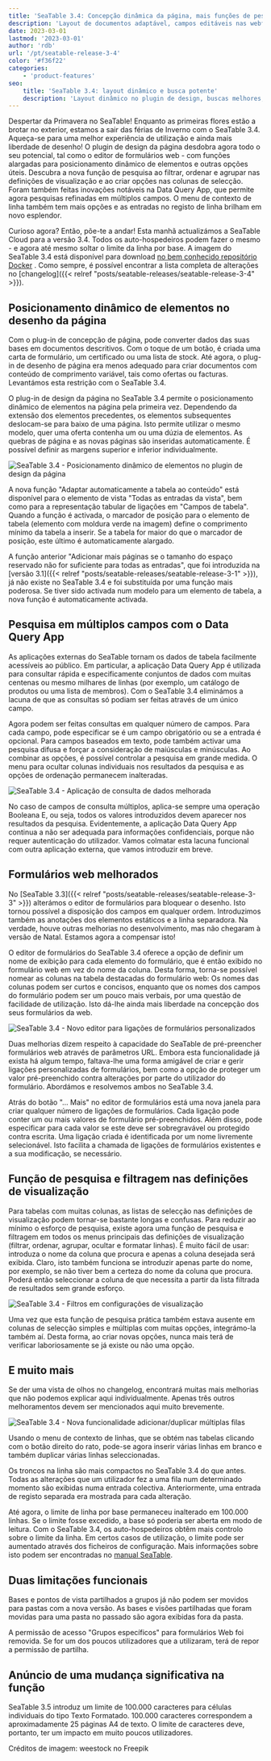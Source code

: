 ```yaml
---
title: 'SeaTable 3.4: Concepção dinâmica da página, mais funções de pesquisa e formulários web melhorados'
description: 'Layout de documentos adaptável, campos editáveis nas webforms, preenchimento por URL, busca avançada em colunas e listas, app de consulta cruzada de dados, filtros e novos menus elevam a personalização e automação dos processos para outro patamar no seu time de dados.'
date: 2023-03-01
lastmod: '2023-03-01'
author: 'rdb'
url: '/pt/seatable-release-3-4'
color: '#f36f22'
categories:
    - 'product-features'
seo:
    title: 'SeaTable 3.4: layout dinâmico e busca potente'
    description: 'Layout dinâmico no plugin de design, buscas melhores, formulários flexíveis e múltiplos filtros chegam ao SeaTable 3.4.'
---
```


Despertar da Primavera no SeaTable! Enquanto as primeiras flores estão a brotar no exterior, estamos a sair das férias de Inverno com o SeaTable 3.4. Aqueça-se para uma melhor experiência de utilização e ainda mais liberdade de desenho! O plugin de design da página desdobra agora todo o seu potencial, tal como o editor de formulários web - com funções alargadas para posicionamento dinâmico de elementos e outras opções úteis. Descubra a nova função de pesquisa ao filtrar, ordenar e agrupar nas definições de visualização e ao criar opções nas colunas de selecção. Foram também feitas inovações notáveis na Data Query App, que permite agora pesquisas refinadas em múltiplos campos. O menu de contexto de linha também tem mais opções e as entradas no registo de linha brilham em novo esplendor.

Curioso agora? Então, põe-te a andar! Esta manhã actualizámos a SeaTable Cloud para a versão 3.4. Todos os auto-hospedeiros podem fazer o mesmo - e agora até mesmo soltar o limite da linha por base. A imagem do SeaTable 3.4 está disponível para download [no bem conhecido repositório Docker](https://hub.docker.com/r/seatable/seatable-enterprise) . Como sempre, é possível encontrar a lista completa de alterações no [changelog]({{< relref "posts/seatable-releases/seatable-release-3-4" >}}).

## Posicionamento dinâmico de elementos no desenho da página

Com o plug-in de concepção de página, pode converter dados das suas bases em documentos descritivos. Com o toque de um botão, é criada uma carta de formulário, um certificado ou uma lista de stock. Até agora, o plug-in de desenho de página era menos adequado para criar documentos com conteúdo de comprimento variável, tais como ofertas ou facturas. Levantámos esta restrição com o SeaTable 3.4.

O plug-in de design da página no SeaTable 3.4 permite o posicionamento dinâmico de elementos na página pela primeira vez. Dependendo da extensão dos elementos precedentes, os elementos subsequentes deslocam-se para baixo de uma página. Isto permite utilizar o mesmo modelo, quer uma oferta contenha um ou uma dúzia de elementos. As quebras de página e as novas páginas são inseridas automaticamente. É possível definir as margens superior e inferior individualmente.

![SeaTable 3.4 - Posicionamento dinâmico de elementos no plugin de design da página](SeaTable-3.4-DynamicPositioningElements.png)

A nova função "Adaptar automaticamente a tabela ao conteúdo" está disponível para o elemento de vista "Todas as entradas da vista", bem como para a representação tabular de ligações em "Campos de tabela". Quando a função é activada, o marcador de posição para o elemento de tabela (elemento com moldura verde na imagem) define o comprimento mínimo da tabela a inserir. Se a tabela for maior do que o marcador de posição, este último é automaticamente alargado.

A função anterior "Adicionar mais páginas se o tamanho do espaço reservado não for suficiente para todas as entradas", que foi introduzida na [versão 3.1]({{< relref "posts/seatable-releases/seatable-release-3-1" >}}), já não existe no SeaTable 3.4 e foi substituída por uma função mais poderosa. Se tiver sido activada num modelo para um elemento de tabela, a nova função é automaticamente activada.

## Pesquisa em múltiplos campos com o Data Query App

As aplicações externas do SeaTable tornam os dados de tabela facilmente acessíveis ao público. Em particular, a aplicação Data Query App é utilizada para consultar rápida e especificamente conjuntos de dados com muitas centenas ou mesmo milhares de linhas (por exemplo, um catálogo de produtos ou uma lista de membros). Com o SeaTable 3.4 eliminámos a lacuna de que as consultas só podiam ser feitas através de um único campo.

Agora podem ser feitas consultas em qualquer número de campos. Para cada campo, pode especificar se é um campo obrigatório ou se a entrada é opcional. Para campos baseados em texto, pode também activar uma pesquisa difusa e forçar a consideração de maiúsculas e minúsculas. Ao combinar as opções, é possível controlar a pesquisa em grande medida. O menu para ocultar colunas individuais nos resultados da pesquisa e as opções de ordenação permanecem inalteradas.

![SeaTable 3.4 - Aplicação de consulta de dados melhorada](SeaTable-3.4-DataQueryApp.png)

No caso de campos de consulta múltiplos, aplica-se sempre uma operação Booleana E, ou seja, todos os valores introduzidos devem aparecer nos resultados da pesquisa. Evidentemente, a aplicação Data Query App continua a não ser adequada para informações confidenciais, porque não requer autenticação do utilizador. Vamos colmatar esta lacuna funcional com outra aplicação externa, que vamos introduzir em breve.

## Formulários web melhorados

No [SeaTable 3.3]({{< relref "posts/seatable-releases/seatable-release-3-3" >}}) alterámos o editor de formulários para bloquear o desenho. Isto tornou possível a disposição dos campos em qualquer ordem. Introduzimos também as anotações dos elementos estáticos e a linha separadora. Na verdade, houve outras melhorias no desenvolvimento, mas não chegaram à versão de Natal. Estamos agora a compensar isto!

O editor de formulários do SeaTable 3.4 oferece a opção de definir um nome de exibição para cada elemento do formulário, que é então exibido no formulário web em vez do nome da coluna. Desta forma, torna-se possível nomear as colunas na tabela destacadas do formulário web: Os nomes das colunas podem ser curtos e concisos, enquanto que os nomes dos campos do formulário podem ser um pouco mais verbais, por uma questão de facilidade de utilização. Isto dá-lhe ainda mais liberdade na concepção dos seus formulários da web.

![SeaTable 3.4 - Novo editor para ligações de formulários personalizados](SeaTable-3.4-FormLinkEditor.png)

Duas melhorias dizem respeito à capacidade do SeaTable de pré-preencher formulários web através de parâmetros URL. Embora esta funcionalidade já exista há algum tempo, faltava-lhe uma forma amigável de criar e gerir ligações personalizadas de formulários, bem como a opção de proteger um valor pré-preenchido contra alterações por parte do utilizador do formulário. Abordámos e resolvemos ambos no SeaTable 3.4.

Atrás do botão "... Mais" no editor de formulários está uma nova janela para criar qualquer número de ligações de formulários. Cada ligação pode conter um ou mais valores de formulário pré-preenchidos. Além disso, pode especificar para cada valor se este deve ser sobregravável ou protegido contra escrita. Uma ligação criada é identificada por um nome livremente selecionável. Isto facilita a chamada de ligações de formulários existentes e a sua modificação, se necessário.

## Função de pesquisa e filtragem nas definições de visualização

Para tabelas com muitas colunas, as listas de selecção nas definições de visualização podem tornar-se bastante longas e confusas. Para reduzir ao mínimo o esforço de pesquisa, existe agora uma função de pesquisa e filtragem em todos os menus principais das definições de visualização (filtrar, ordenar, agrupar, ocultar e formatar linhas). É muito fácil de usar: introduza o nome da coluna que procura e apenas a coluna desejada será exibida. Claro, isto também funciona se introduzir apenas parte do nome, por exemplo, se não tiver bem a certeza do nome da coluna que procura. Poderá então seleccionar a coluna de que necessita a partir da lista filtrada de resultados sem grande esforço.

![SeaTable 3.4 - Filtros em configurações de visualização](SeaTable-3.4-FilterInViewSettings.png)

Uma vez que esta função de pesquisa prática também estava ausente em colunas de selecção simples e múltiplas com muitas opções, integrámo-la também aí. Desta forma, ao criar novas opções, nunca mais terá de verificar laboriosamente se já existe ou não uma opção.

## E muito mais

Se der uma vista de olhos no changelog, encontrará muitas mais melhorias que não podemos explicar aqui individualmente. Apenas três outros melhoramentos devem ser mencionados aqui muito brevemente.

![SeaTable 3.4 - Nova funcionalidade adicionar/duplicar múltiplas filas](SeaTable-3.4-AddMultipleRows.png)

Usando o menu de contexto de linhas, que se obtém nas tabelas clicando com o botão direito do rato, pode-se agora inserir várias linhas em branco e também duplicar várias linhas seleccionadas.

Os troncos na linha são mais compactos no SeaTable 3.4 do que antes. Todas as alterações que um utilizador fez a uma fila num determinado momento são exibidas numa entrada colectiva. Anteriormente, uma entrada de registo separada era mostrada para cada alteração.

Até agora, o limite de linha por base permaneceu inalterado em 100.000 linhas. Se o limite fosse excedido, a base só poderia ser aberta em modo de leitura. Com o SeaTable 3.4, os auto-hospedeiros obtêm mais controlo sobre o limite da linha. Em certos casos de utilização, o limite pode ser aumentado através dos ficheiros de configuração. Mais informações sobre isto podem ser encontradas no [manual SeaTable](https://manual.seatable.io/config/base_rows_limit/).

## Duas limitações funcionais

Bases e pontos de vista partilhados a grupos já não podem ser movidos para pastas com a nova versão. As bases e visões partilhadas que foram movidas para uma pasta no passado são agora exibidas fora da pasta.

A permissão de acesso "Grupos específicos" para formulários Web foi removida. Se for um dos poucos utilizadores que a utilizaram, terá de repor a permissão de partilha.

## Anúncio de uma mudança significativa na função

SeaTable 3.5 introduz um limite de 100.000 caracteres para células individuais do tipo Texto Formatado. 100.000 caracteres correspondem a aproximadamente 25 páginas A4 de texto. O limite de caracteres deve, portanto, ter um impacto em muito poucos utilizadores.

Créditos de imagem: weestock no Freepik
